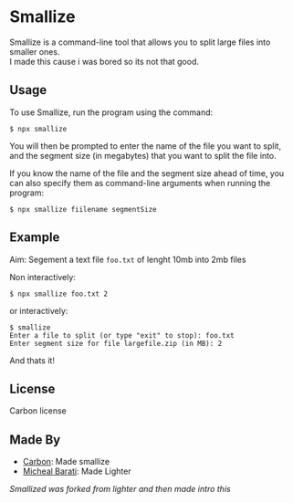 # Smallize

Smallize is a command-line tool that allows you to split large files into smaller ones.  
I made this cause i was bored so its not that good.

## Usage

To use Smallize, run the program using the command: 
```
$ npx smallize 
```

You will then be prompted to enter the name of the file you want to split, and the segment size (in megabytes) that you want to split the file into.


If you know the name of the file and the segment size ahead of time, you can also specify them as command-line arguments when running the program:
```
$ npx smallize fiilename segmentSize
```

## Example
Aim: Segement a text file `foo.txt` of lenght 10mb into 2mb files

Non interactively:
```
$ npx smallize foo.txt 2
```

or interactively:
```
$ smallize
Enter a file to split (or type "exit" to stop): foo.txt
Enter segment size for file largefile.zip (in MB): 2
```

And thats it!

## License

Carbon license

## Made By

- [Carbon](@atom06): Made smallize
- [Micheal Barati](@INeddHelp): Made Lighter

*Smallized was forked from lighter and then made intro this*